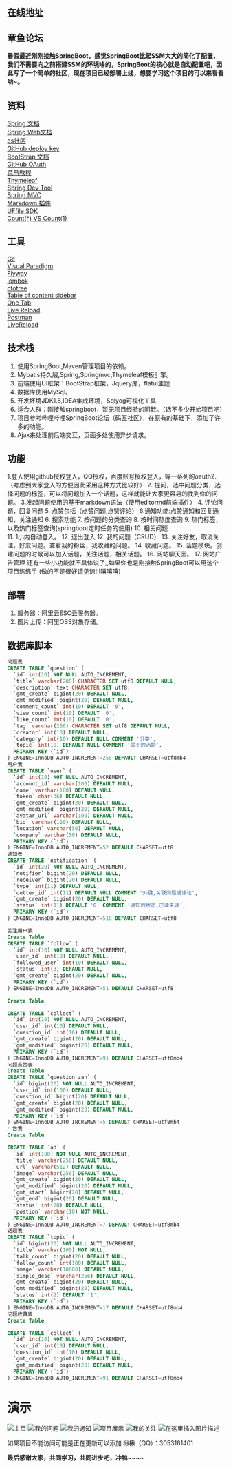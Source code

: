 ## [在线地址](http://www.zykcoderman.xyz)

## 章鱼论坛
**暑假最近刚刚接触SpringBoot，感觉SpringBoot比起SSM大大的简化了配置，我们不需要向之前搭建SSM的环境啥的，SpringBoot的核心就是自动配置吧，因此写了一个简单的社区，现在项目已经部署上线，想要学习这个项目的可以来看看哟~。**

## 资料
[Spring 文档](https://spring.io/guides)   
[Spring Web文档](https://spring.io/guides/gs/serving-web-content/)  
[es社区](https://elasticsearch.cn/explore)  
[GitHub deploy key](https://developer.github.com/v3/guides/managing-deploy-keys/#deploy-keys)  
[BootStrap 文档](https://v3.bootcss.com/getting-started/)  
[GitHub OAuth](https://developer.github.com/apps/building-oauth-apps/creating-an-oauth-app/)  
[菜鸟教程](https://www.runoob.com/)    
[Thymeleaf](https://www.thymeleaf.org/doc/tutorials/3.0/usingthymeleaf.html#setting-attribute-values)    
[Spring Dev Tool](https://docs.spring.io/spring-boot/docs/2.0.0.RC1/reference/htmlsingle/#using-boot-devtools)  
[Spring MVC](https://docs.spring.io/spring/docs/current/spring-framework-reference/web.html)  
[Markdown 插件](http://editor.md.ipandao.com/)   
[UFfile SDK](https://github.com/ucloud/ufile-sdk-java)  
[Count(*) VS Count(1)](https://mp.weixin.qq.com/s/Rwpke4BHu7Fz7KOpE2d3Lw)  

## 工具
[Git](https://git-scm.com/downloads)  
[Visual Paradigm](https://www.visual-paradigm.com/cn/)      
[Flyway](https://flywaydb.org/getstarted/firststeps/maven)     
[lombok](https://projectlombok.org/)  
[ctotree](https://www.octotree.io/)  
[Table of content sidebar](https://chrome.google.com/webstore/detail/table-of-contents-sidebar/ohohkfheangmbedkgechjkmbepeikkej)            
[One Tab](https://chrome.google.com/webstore/detail/chphlpgkkbolifaimnlloiipkdnihall)         
[Live Reload](https://chrome.google.com/webstore/detail/livereload/jnihajbhpnppcggbcgedagnkighmdlei/related)         
[Postman](https://chrome.google.com/webstore/detail/coohjcphdfgbiolnekdpbcijmhambjff)          
[LiveReload](https://chrome.google.com/webstore/detail/livereload/jnihajbhpnppcggbcgedagnkighmdlei)

## 技术栈
1. 使用SpringBoot,Maven管理项目的依赖。
2. Mybatis持久层,Spring,Springmvc,Thymeleaf模板引擎。
2. 前端使用UI框架：BootStrap框架，Jquery库，flatui主题
3. 数据库使用MySql。
4. 开发坏境JDK1.8,IDEA集成环境，Sqlyog可视化工具
5. 适合人群：刚接触springboot，暂无项目经验的同鞋。（话不多少开始项目吧）
6.  项目参考哔哩哔哩SpringBoot论坛（码匠社区），在原有的基础下，添加了许多的功能。
7.  Ajax来处理前后端交互，页面多处使用异步请求。
## 功能
1.登入使用github授权登入，QQ授权，百度账号授权登入，等一系列的oauth2.（考虑到大家登入的方便因此采用这种方式比较好）
2. 提问，选中问题分类，选择问题的标签，可以将问题加入一个话题，这样就能让大家更容易的找到你的问题。
3.发起问题使用的基于markdown语法（使用editormd前端插件）
4. 评论问题，回复问题
5. 点赞包括（点赞问题,点赞评论）
6.通知功能:点赞通知和回复通知，关注通知
6. 搜索功能
7. 按问题的分类查询
8. 按时间热度查询
9. 热门标签，以及热门标签查询(springboot定时任务的使用)
10. 相关问题  
11. 1小内自动登入。
12. 退出登入
12. 我的问题（CRUD）
13. 关注好友，取消关注，好友问题。查看我的粉丝，我收藏的问题。
14. 收藏问题。
15. 话题模块。创建问题的时候可以加入话题，关注话题，相关话题。
16. 网站聊天室。
17. 网站广告管理
还有一些小功能就不具体说了,,如果你也是刚接触SpringBoot可以用这个项目练练手
(做的不是很好请见谅!!!嘻嘻嘻)
## 部署
1. 服务器：阿里云ESC云服务器。
2. 图片上传：阿里OSS对象存储。

## 数据库脚本

```sql
问题表
CREATE TABLE `question` (
  `id` int(10) NOT NULL AUTO_INCREMENT,
  `title` varchar(200) CHARACTER SET utf8 DEFAULT NULL,
  `description` text CHARACTER SET utf8,
  `gmt_create` bigint(20) DEFAULT NULL,
  `gmt_modified` bigint(20) DEFAULT NULL,
  `comment_count` int(10) DEFAULT '0',
  `view_count` int(10) DEFAULT '0',
  `like_count` int(10) DEFAULT '0',
  `tag` varchar(256) CHARACTER SET utf8 DEFAULT NULL,
  `creator` int(10) DEFAULT NULL,
  `category` int(10) DEFAULT NULL COMMENT '分类',
  `topic` int(10) DEFAULT NULL COMMENT '属于的话题',
  PRIMARY KEY (`id`)
) ENGINE=InnoDB AUTO_INCREMENT=258 DEFAULT CHARSET=utf8mb4
用户表
CREATE TABLE `user` (
  `id` int(10) NOT NULL AUTO_INCREMENT,
  `account_id` varchar(100) DEFAULT NULL,
  `name` varchar(100) DEFAULT NULL,
  `token` char(36) DEFAULT NULL,
  `gmt_create` bigint(20) DEFAULT NULL,
  `gmt_modified` bigint(20) DEFAULT NULL,
  `avatar_url` varchar(100) DEFAULT NULL,
  `bio` varchar(120) DEFAULT NULL,
  `location` varchar(50) DEFAULT NULL,
  `company` varchar(50) DEFAULT NULL,
  PRIMARY KEY (`id`)
) ENGINE=InnoDB AUTO_INCREMENT=52 DEFAULT CHARSET=utf8
通知表
CREATE TABLE `notification` (
  `id` int(20) NOT NULL AUTO_INCREMENT,
  `notifier` bigint(20) DEFAULT NULL,
  `receiver` bigint(20) DEFAULT NULL,
  `type` int(11) DEFAULT NULL,
  `outter_id` int(11) DEFAULT NULL COMMENT '外键,关联问题或评论',
  `gmt_create` bigint(20) DEFAULT NULL,
  `status` int(11) DEFAULT '0' COMMENT '通知的状态,已读未读',
  PRIMARY KEY (`id`)
) ENGINE=InnoDB AUTO_INCREMENT=510 DEFAULT CHARSET=utf8

关注用户表
Create Table
CREATE TABLE `follow` (
  `id` int(10) NOT NULL AUTO_INCREMENT,
  `user_id` int(10) DEFAULT NULL,
  `followed_user` int(10) DEFAULT NULL,
  `status` int(3) DEFAULT NULL,
  `gmt_create` bigint(20) DEFAULT NULL,
  PRIMARY KEY (`id`)
) ENGINE=InnoDB AUTO_INCREMENT=51 DEFAULT CHARSET=utf8

Create Table

CREATE TABLE `collect` (
  `id` int(10) NOT NULL AUTO_INCREMENT,
  `user_id` int(10) DEFAULT NULL,
  `question_id` int(10) DEFAULT NULL,
  `gmt_create` bigint(20) DEFAULT NULL,
  `gmt_modified` bigint(20) DEFAULT NULL,
  PRIMARY KEY (`id`)
) ENGINE=InnoDB AUTO_INCREMENT=91 DEFAULT CHARSET=utf8mb4
问题点赞表
Create Table
CREATE TABLE `question_zan` (
  `id` bigint(20) NOT NULL AUTO_INCREMENT,
  `user_id` int(100) DEFAULT NULL,
  `question_id` bigint(20) DEFAULT NULL,
  `gmt_create` bigint(20) DEFAULT NULL,
  `gmt_modified` bigint(20) DEFAULT NULL,
  PRIMARY KEY (`id`)
) ENGINE=InnoDB AUTO_INCREMENT=5 DEFAULT CHARSET=utf8mb4
广告表
Create Table

CREATE TABLE `ad` (
  `id` int(100) NOT NULL AUTO_INCREMENT,
  `title` varchar(256) DEFAULT NULL,
  `url` varchar(512) DEFAULT NULL,
  `image` varchar(256) DEFAULT NULL,
  `gmt_create` bigint(20) DEFAULT NULL,
  `gmt_modified` bigint(20) DEFAULT NULL,
  `gmt_start` bigint(20) DEFAULT NULL,
  `gmt_end` bigint(20) DEFAULT NULL,
  `status` int(20) DEFAULT NULL,
  `postion` varchar(10) NOT NULL,
  PRIMARY KEY (`id`)
) ENGINE=InnoDB AUTO_INCREMENT=7 DEFAULT CHARSET=utf8mb4
话题表
CREATE TABLE `topic` (
  `id` bigint(20) NOT NULL AUTO_INCREMENT,
  `title` varchar(100) NOT NULL,
  `talk_count` bigint(20) DEFAULT NULL,
  `follow_count` int(100) DEFAULT NULL,
  `image` varchar(10000) DEFAULT NULL,
  `simple_desc` varchar(256) DEFAULT NULL,
  `gmt_create` bigint(20) DEFAULT NULL,
  `gmt_modified` bigint(20) DEFAULT NULL,
  `status` int(2) DEFAULT '1',
  PRIMARY KEY (`id`)
) ENGINE=InnoDB AUTO_INCREMENT=17 DEFAULT CHARSET=utf8mb4
问题收藏表
Create Table

CREATE TABLE `collect` (
  `id` int(10) NOT NULL AUTO_INCREMENT,
  `user_id` int(10) DEFAULT NULL,
  `question_id` int(10) DEFAULT NULL,
  `gmt_create` bigint(20) DEFAULT NULL,
  `gmt_modified` bigint(20) DEFAULT NULL,
  PRIMARY KEY (`id`)
) ENGINE=InnoDB AUTO_INCREMENT=91 DEFAULT CHARSET=utf8mb4

```




# 演示

![主页](https://img-blog.csdnimg.cn/20190825102842870.PNG?x-oss-process=image/watermark,type_ZmFuZ3poZW5naGVpdGk,shadow_10,text_aHR0cHM6Ly9ibG9nLmNzZG4ubmV0L3FxXzQzMjU3MTAz,size_16,color_FFFFFF,t_70)
![我的问题](https://img-blog.csdnimg.cn/20190825102834306.PNG?x-oss-process=image/watermark,type_ZmFuZ3poZW5naGVpdGk,shadow_10,text_aHR0cHM6Ly9ibG9nLmNzZG4ubmV0L3FxXzQzMjU3MTAz,size_16,color_FFFFFF,t_70)
![我的通知](https://img-blog.csdnimg.cn/20190825102821883.PNG?x-oss-process=image/watermark,type_ZmFuZ3poZW5naGVpdGk,shadow_10,text_aHR0cHM6Ly9ibG9nLmNzZG4ubmV0L3FxXzQzMjU3MTAz,size_16,color_FFFFFF,t_70)
![项目展示](https://img-blog.csdnimg.cn/20190825100402717.PNG?x-oss-process=image/watermark,type_ZmFuZ3poZW5naGVpdGk,shadow_10,text_aHR0cHM6Ly9ibG9nLmNzZG4ubmV0L3FxXzQzMjU3MTAz,size_16,color_FFFFFF,t_70)
![我的关注](https://img-blog.csdnimg.cn/20190825100441317.PNG?x-oss-process=image/watermark,type_ZmFuZ3poZW5naGVpdGk,shadow_10,text_aHR0cHM6Ly9ibG9nLmNzZG4ubmV0L3FxXzQzMjU3MTAz,size_16,color_FFFFFF,t_70)
![在这里插入图片描述](https://img-blog.csdnimg.cn/20190825100451284.PNG?x-oss-process=image/watermark,type_ZmFuZ3poZW5naGVpdGk,shadow_10,text_aHR0cHM6Ly9ibG9nLmNzZG4ubmV0L3FxXzQzMjU3MTAz,size_16,color_FFFFFF,t_70)


如果项目不能访问可能是正在更新可以添加
楸楸（QQ）：3053161401

**最后感谢大家，共同学习，共同进步吧，冲鸭~~~~**
